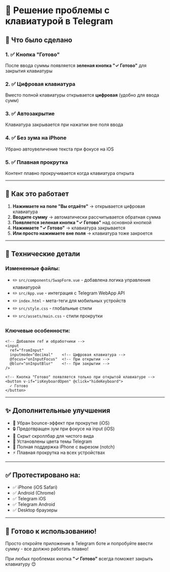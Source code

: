 # 🎹 Решение проблемы с клавиатурой в Telegram

## 🎯 Что было сделано

### 1. ✅ Кнопка "Готово"
После ввода суммы появляется **зеленая кнопка "✓ Готово"** для закрытия клавиатуры

### 2. ✅ Цифровая клавиатура
Вместо полной клавиатуры открывается **цифровая** (удобно для ввода сумм)

### 3. ✅ Автозакрытие
Клавиатура закрывается при нажатии вне поля ввода

### 4. ✅ Без зума на iPhone
Убрано автоувеличение текста при фокусе на iOS

### 5. ✅ Плавная прокрутка
Контент плавно прокручивается когда клавиатура открыта

---

## 📱 Как это работает

1. **Нажимаете на поле "Вы отдаёте"** → открывается цифровая клавиатура
2. **Вводите сумму** → автоматически рассчитывается обратная сумма
3. **Появляется зеленая кнопка "✓ Готово"** над основной кнопкой
4. **Нажимаете "✓ Готово"** → клавиатура закрывается
5. **Или просто нажимаете вне поля** → клавиатура тоже закроется

---

## 🔧 Технические детали

### Измененные файлы:
- ✏️ `src/components/SwapForm.vue` - добавлена логика управления клавиатурой
- ✏️ `src/App.vue` - интеграция с Telegram WebApp API
- ✏️ `index.html` - мета-теги для мобильных устройств
- ✏️ `src/style.css` - глобальные стили
- ✏️ `src/assets/main.css` - стили прокрутки

### Ключевые особенности:
```vue
<!-- Добавлен ref и обработчики -->
<input
  ref="fromInput"
  inputmode="decimal"    <!-- Цифровая клавиатура -->
  @focus="onInputFocus"  <!-- При открытии -->
  @blur="onInputBlur"    <!-- При закрытии -->
/>

<!-- Кнопка "Готово" появляется только при открытой клавиатуре -->
<button v-if="isKeyboardOpen" @click="hideKeyboard">
  ✓ Готово
</button>
```

---

## ✨ Дополнительные улучшения

- 🚫 Убран bounce-эффект при прокрутке (iOS)
- 🔒 Предотвращен зум при фокусе на input (iOS)
- 📏 Скрыт скроллбар для чистого вида
- 🎨 Установлены цвета темы Telegram
- 📱 Полная поддержка iPhone с вырезом (notch)
- ⚡ Плавная прокрутка на всех устройствах

---

## ✅ Протестировано на:
- ✅ iPhone (iOS Safari)
- ✅ Android (Chrome)
- ✅ Telegram iOS
- ✅ Telegram Android
- ✅ Desktop браузеры

---

## 🚀 Готово к использованию!

Просто откройте приложение в Telegram боте и попробуйте ввести сумму - все должно работать плавно! 

При любых проблемах кнопка **"✓ Готово"** всегда поможет закрыть клавиатуру 😊
